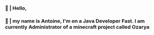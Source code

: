 ### 💬 | Hello,
### 💬 | my name is Antoine, I'm on a Java Developer Fast. I am currently Administrator of a minecraft project called Ozarya

